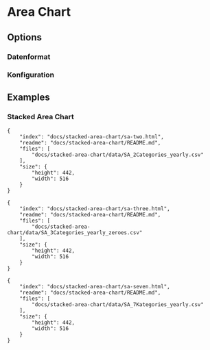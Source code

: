 # Area Chart

## Options

### Datenformat

### Konfiguration

## Examples

### Stacked Area Chart

```project
{
    "index": "docs/stacked-area-chart/sa-two.html",
    "readme": "docs/stacked-area-chart/README.md",
    "files": [
        "docs/stacked-area-chart/data/SA_2Categories_yearly.csv"
    ],
    "size": {
        "height": 442,
        "width": 516
    }
}
```

```project
{
    "index": "docs/stacked-area-chart/sa-three.html",
    "readme": "docs/stacked-area-chart/README.md",
    "files": [
        "docs/stacked-area-chart/data/SA_3Categories_yearly_zeroes.csv"
    ],
    "size": {
        "height": 442,
        "width": 516
    }
}
```

```project
{
    "index": "docs/stacked-area-chart/sa-seven.html",
    "readme": "docs/stacked-area-chart/README.md",
    "files": [
        "docs/stacked-area-chart/data/SA_7Kategories_yearly.csv"
    ],
    "size": {
        "height": 442,
        "width": 516
    }
}
```
